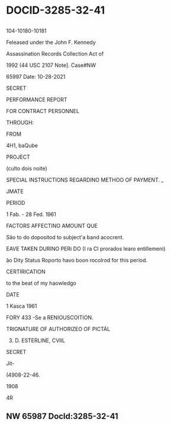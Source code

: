 # DOCID-3285-32-41

##
104-10180-10181

Feleased under the John F. Kennedy

Assassination Records Collection Act of

1992 (44 USC 2107 Note]. Case#NW

65997 Date: 10-28-2021

SECRET

PERFORMANCE REPORT

FOR CONTRACT PERSONNEL

THROUGH:

FROM

4H1, baQube

PROJECT

(culto dois noite)

SPECIAL INSTRUCTIONS REGARDINO METHOO OF PAYMENT. _

JMATE

PERIOD

1 Fab. - 28 Fed. 1961

FACTORS AFFECTINO AMOUNT QUE

São to do dopositod to subject'a band acocrent.

EAVE TAKEN DURINO PERi DO (I ra CI prorados learo entillemeni)

ão Dity Status Roporto havo boon rocolrod for this period.

CERTIRICATION

to the beat of my haowledgo

DATE

1 Kasca 1961

FORY 433 -Se a RENIOUSCOITION.

TRIGNATURE OF AUTHORIZEO OF PICTÁL

3. D. ESTERLINE, CVIIL

SECRET

Jit-

(4908-22-46.

1908

4R

NW 65987 Docld:3285-32-41
---

